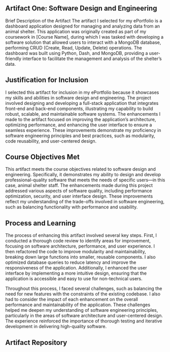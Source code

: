 ## Artifact One: Software Design and Engineering
Brief Description of the Artifact
The artifact I selected for my ePortfolio is a dashboard application designed for managing and analyzing data from an animal shelter. This application was originally created as part of my coursework in [Course Name], during which I was tasked with developing a software solution that allowed users to interact with a MongoDB database, performing CRUD (Create, Read, Update, Delete) operations. The dashboard was built using Python, Dash, and MongoDB, providing a user-friendly interface to facilitate the management and analysis of the shelter’s data.

## Justification for Inclusion
I selected this artifact for inclusion in my ePortfolio because it showcases my skills and abilities in software design and engineering. The project involved designing and developing a full-stack application that integrates front-end and back-end components, illustrating my capability to build robust, scalable, and maintainable software systems. The enhancements I made to the artifact focused on improving the application’s architecture, optimizing performance, and enhancing the user interface to ensure a seamless experience. These improvements demonstrate my proficiency in software engineering principles and best practices, such as modularity, code reusability, and user-centered design.

## Course Objectives Met
This artifact meets the course objectives related to software design and engineering. Specifically, it demonstrates my ability to design and develop professional-quality software that meets the needs of specific users—in this case, animal shelter staff. The enhancements made during this project addressed various aspects of software quality, including performance optimization, security, and user interface design. These improvements reflect my understanding of the trade-offs involved in software engineering, such as balancing functionality with performance and usability.

## Process and Learning
The process of enhancing this artifact involved several key steps. First, I conducted a thorough code review to identify areas for improvement, focusing on software architecture, performance, and user experience. I then refactored the code to improve modularity and maintainability, breaking down large functions into smaller, reusable components. I also optimized database queries to reduce latency and improve the responsiveness of the application. Additionally, I enhanced the user interface by implementing a more intuitive design, ensuring that the application is accessible and easy to use for non-technical users.

Throughout this process, I faced several challenges, such as balancing the need for new features with the constraints of the existing codebase. I also had to consider the impact of each enhancement on the overall performance and maintainability of the application. These challenges helped me deepen my understanding of software engineering principles, particularly in the areas of software architecture and user-centered design. The experience reinforced the importance of thorough testing and iterative development in delivering high-quality software.

## Artifact Repository

